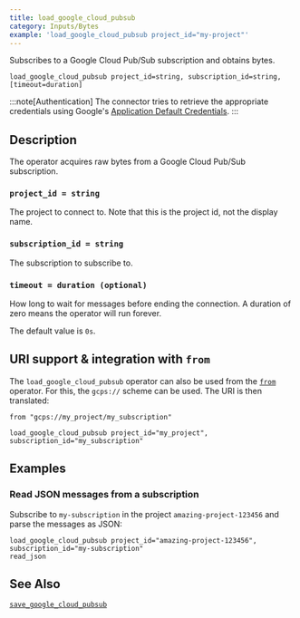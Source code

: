 ```yaml
---
title: load_google_cloud_pubsub
category: Inputs/Bytes
example: 'load_google_cloud_pubsub project_id="my-project"'
---
```

Subscribes to a Google Cloud Pub/Sub subscription and obtains bytes.

```tql
load_google_cloud_pubsub project_id=string, subscription_id=string, [timeout=duration]
```

:::note[Authentication]
The connector tries to retrieve the appropriate credentials using Google's
[Application Default Credentials](https://google.aip.dev/auth/4110).
:::

## Description

The operator acquires raw bytes from a Google Cloud Pub/Sub subscription.

### `project_id = string`

The project to connect to. Note that this is the project id, not the display name.

### `subscription_id = string`

The subscription to subscribe to.

### `timeout = duration (optional)`

How long to wait for messages before ending the connection. A duration of zero
means the operator will run forever.

The default value is `0s`.

## URI support & integration with `from`

The `load_google_cloud_pubsub` operator can also be used from the [`from`](/reference/operators/from)
operator. For this, the `gcps://` scheme can be used. The URI is then translated:

```tql
from "gcps://my_project/my_subscription"
```
```tql
load_google_cloud_pubsub project_id="my_project", subscription_id="my_subscription"
```

## Examples

### Read JSON messages from a subscription

Subscribe to `my-subscription` in the project `amazing-project-123456` and parse
the messages as JSON:

```tql
load_google_cloud_pubsub project_id="amazing-project-123456", subscription_id="my-subscription"
read_json
```

## See Also

[`save_google_cloud_pubsub`](/reference/operators/save_google_cloud_pubsub)
